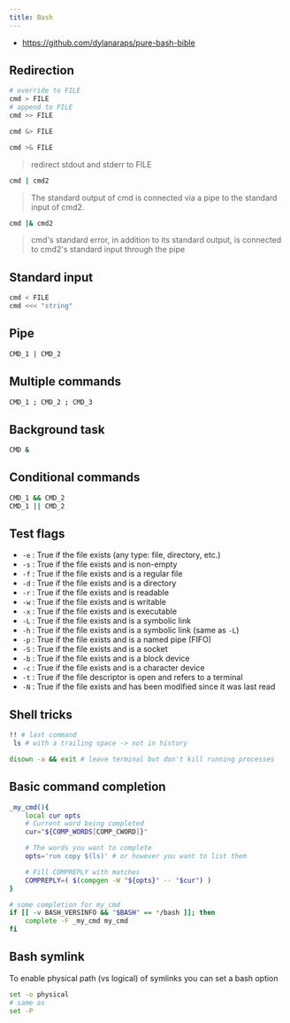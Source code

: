 ```yaml
---
title: Bash
---
```


- <https://github.com/dylanaraps/pure-bash-bible>

## Redirection

```sh
# override to FILE
cmd > FILE
# append to FILE
cmd >> FILE
```

```sh
cmd &> FILE

cmd >& FILE
```

> redirect stdout and stderr to FILE

```sh
cmd | cmd2
```

> The standard output of cmd is connected via a pipe to the standard input of cmd2.

```sh
cmd |& cmd2
```

> cmd's standard error, in addition to its standard output, is connected to cmd2's standard input through the pipe

## Standard input

```sh
cmd < FILE
cmd <<< "string"
```

## Pipe

```sh
CMD_1 | CMD_2
```

## Multiple commands

```sh
CMD_1 ; CMD_2 ; CMD_3
```

## Background task

```sh
CMD &
```

## Conditional commands

```sh
CMD_1 && CMD_2
CMD_1 || CMD_2
```

## Test flags

- `-e` : True if the file exists (any type: file, directory, etc.)
- `-s` : True if the file exists and is non-empty
- `-f` : True if the file exists and is a regular file
- `-d` : True if the file exists and is a directory
- `-r` : True if the file exists and is readable
- `-w` : True if the file exists and is writable
- `-x` : True if the file exists and is executable
- `-L` : True if the file exists and is a symbolic link
- `-h` : True if the file exists and is a symbolic link (same as `-L`)
- `-p` : True if the file exists and is a named pipe (FIFO)
- `-S` : True if the file exists and is a socket
- `-b` : True if the file exists and is a block device
- `-c` : True if the file exists and is a character device
- `-t` : True if the file descriptor is open and refers to a terminal
- `-N` : True if the file exists and has been modified since it was last read

## Shell tricks

```sh
!! # last command
 ls # with a trailing space -> not in history

disown -a && exit # leave terminal but don't kill running processes
```

## Basic command completion

```sh
_my_cmd(){
    local cur opts
    # Current word being completed
    cur="${COMP_WORDS[COMP_CWORD]}"

    # The words you want to complete
    opts='run copy $(ls)' # or however you want to list them

    # Fill COMPREPLY with matches
    COMPREPLY=( $(compgen -W "${opts}" -- "$cur") )
}

# some completion for my_cmd
if [[ -v BASH_VERSINFO && "$BASH" == */bash ]]; then
    complete -F _my_cmd my_cmd
fi
```

## Bash symlink

To enable physical path (vs logical) of symlinks you can set a bash option

```sh
set -o physical
# same as
set -P
```
